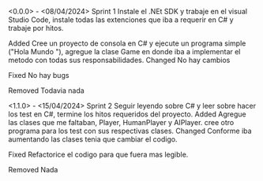 <0.0.0> - <08/04/2024>
Sprint 1
Instale el .NEt SDK y trabaje en el visual Studio Code, instale todas las extenciones que iba a requerir en C# y trabaje por hitos.

Added
Cree un proyecto de consola en C# y ejecute un programa simple ("Hola Mundo "), agregue la clase Game en donde iba a implementar el metodo con todas sus responsabilidades.
Changed
No hay cambios

Fixed
No hay bugs

Removed
Todavia nada

<1.1.0> - <15/04/2024>
Sprint 2
Seguir leyendo sobre C# y leer sobre hacer los test en C#, termine los hitos requeridos del proyecto.
Added
Agregue las clases que me faltaban, Player, HumanPlayer y AIPlayer. cree otro programa para los test con sus respectivas clases.
Changed
Conforme iba aumentando las clases tenia que cambiar el codigo.

Fixed
Refactorice el codigo para que fuera mas legible.

Removed
Nada
